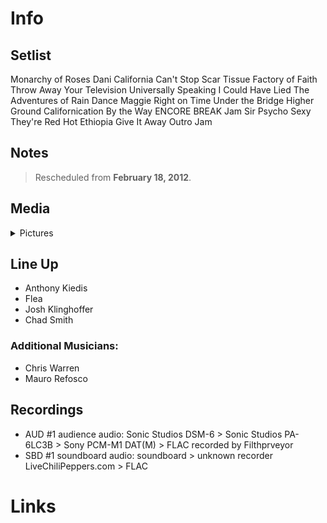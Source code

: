 # Info

## Setlist

Monarchy of Roses
Dani California
Can't Stop
Scar Tissue
Factory of Faith
Throw Away Your Television
Universally Speaking
I Could Have Lied
The Adventures of Rain Dance Maggie
Right on Time
Under the Bridge
Higher Ground
Californication
By the Way
ENCORE BREAK
Jam
Sir Psycho Sexy
They're Red Hot
Ethiopia
Give It Away
Outro Jam

## Notes

> Rescheduled from **February 18, 2012**.

## Media 

<details>
  <summary>Pictures</summary>
  <!--<img alt="Setlist" title="Setlist" src="_.jpg" height="200" />
  <img alt="Flyer" title="Flyer" src="_.jpg" height="200" />-->
</details>

## Line Up

* Anthony Kiedis
* Flea
* Josh Klinghoffer
* Chad Smith

### Additional Musicians:

* Chris Warren  
* Mauro Refosco

## Recordings

* AUD #1 audience audio: Sonic Studios DSM-6 > Sonic Studios PA-6LC3B > Sony PCM-M1 DAT(M) > FLAC recorded by Filthprveyor
* SBD #1 soundboard audio: soundboard > unknown recorder LiveChiliPeppers.com > FLAC

# Links